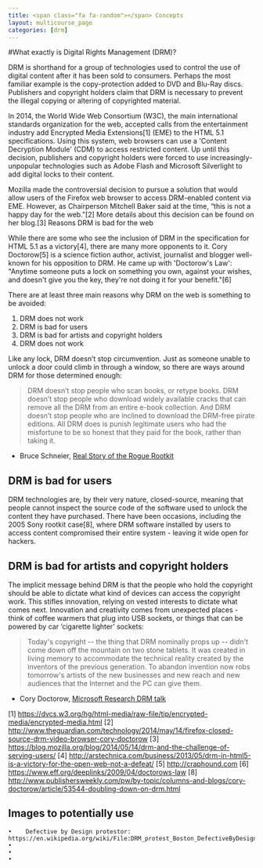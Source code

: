```yaml
---
title: <span class="fa fa-random"></span> Concepts
layout: multicourse_page
categories: [drm]
---
```


#What exactly is Digital Rights Management (DRM)?

DRM is shorthand for a group of technologies used to control the use of digital content after it has been sold to consumers. Perhaps the most familiar example is the copy-protection added to DVD and Blu-Ray discs. Publishers and copyright holders claim that DRM is necessary to prevent the illegal copying or altering of copyrighted material. 

In 2014, the World Wide Web Consortium (W3C), the main international standards organization for the web, accepted calls from the entertainment industry add Encrypted Media Extensions[1] (EME) to the HTML 5.1 specifications. Using this system, web browsers can use a 'Content Decryption Module' (CDM) to access restricted content. Up until this decision, publishers and copyright holders were forced to use increasingly-unpopular technologies such as Adobe Flash and Microsoft Silverlight to add digital locks to their content. 

Mozilla made the controversial decision to pursue a solution that would allow users of the Firefox web browser to access DRM-enabled content via EME. However, as Chairperson Mitchell Baker said at the time, “this is not a happy day for the web.”[2] More details about this decision can be found on her blog.[3]
Reasons DRM is bad for the web

While there are some who see the inclusion of DRM in the specification for HTML 5.1 as a victory[4], there are many more opponents to it. Cory Doctorow[5] is a science fiction author, activist, journalist and blogger well-known for his opposition to DRM. He came up with 'Doctorow's Law':
"Anytime someone puts a lock on something you own, against your wishes, and doesn't give you the key, they're not doing it for your benefit."[6]

There are at least three main reasons why DRM on the web is something to be avoided:
1. DRM does not work
2. DRM is bad for users
3. DRM is bad for artists and copyright holders
1. DRM does not work

Like any lock, DRM doesn’t stop circumvention. Just as someone unable to unlock a door could climb in through a window, so there are ways around DRM for those determined enough:

> DRM  doesn’t stop people who scan books, or retype books. DRM doesn’t stop people who download widely available cracks that can remove all the  DRM  from an entire e-book collection. And DRM doesn’t stop people who  are  inclined to download the DRM-free pirate editions. All DRM does is punish legitimate users who had the misfortune to be so honest that they  paid for the book, rather than taking it.

- Bruce Schneier, [Real Story of the Rogue Rootkit](http://archive.wired.com/politics/security/commentary/securitymatters/2005/11/69601)

## DRM is bad for users
DRM technologies are, by their very nature, closed-source, meaning that people cannot inspect the source code of the software used to unlock the content they have purchased. There have been occasions, including the 2005 Sony rootkit case[8], where DRM software installed by users to  access content compromised their entire system - leaving it wide open for hackers.

## DRM is bad for artists and copyright holders
The implicit message behind DRM is that the people who hold the copyright should be able to dictate what kind of devices can access the copyright work. This stifles innovation, relying on vested interests to dictate what comes next. Innovation and creativity comes from unexpected places - think of coffee warmers that plug into USB sockets, or things that can be powered by car ‘cigarette lighter’ sockets:
 
>Today's copyright -- the thing that DRM nominally props up -- didn't come down off the mountain on two stone tablets. It was created in living memory to accommodate the technical reality created by the inventors of the previous generation. To abandon invention now robs tomorrow's artists of the new businesses and new reach and new audiences that the Internet and the PC can give them.

- Cory Doctorow, [Microsoft Research DRM talk](http://craphound.com/msftdrm.txt)

[1] https://dvcs.w3.org/hg/html-media/raw-file/tip/encrypted-media/encrypted-media.html
[2] http://www.theguardian.com/technology/2014/may/14/firefox-closed-source-drm-video-browser-cory-doctorow
[3] https://blog.mozilla.org/blog/2014/05/14/drm-and-the-challenge-of-serving-users/
[4] http://arstechnica.com/business/2013/05/drm-in-html5-is-a-victory-for-the-open-web-not-a-defeat/
[5] http://craphound.com
[6] https://www.eff.org/deeplinks/2009/04/doctorows-law
[8] http://www.publishersweekly.com/pw/by-topic/columns-and-blogs/cory-doctorow/article/53544-doubling-down-on-drm.html

Images to potentially use
---------------------------------
    •    Defective by Design protestor: https://en.wikipedia.org/wiki/File:DRM_protest_Boston_DefectiveByDesign.jpg
    •    
    •    
    •    
